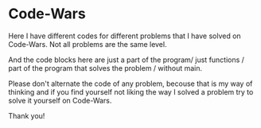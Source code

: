 # Code-Wars
Here I have different codes for different problems that I have solved on Code-Wars. Not all problems are the same level.

And the code blocks here are just a part of the program/ just functions / part of the program that solves the problem / without main.

Please don't alternate the code of any problem, becouse that is my way of thinking and if you find yourself not liking the way I solved a problem try to solve it yourself on Code-Wars. 

Thank you!
